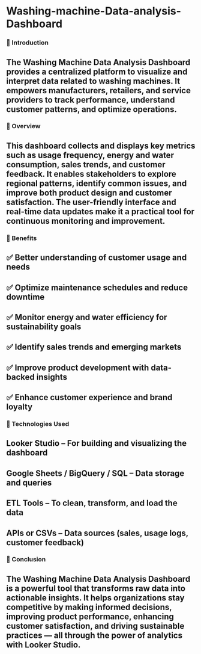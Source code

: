 # Washing-machine-Data-analysis-Dashboard

### 📌 Introduction
## The Washing Machine Data Analysis Dashboard provides a centralized platform to visualize and interpret data related to washing machines. It empowers manufacturers, retailers, and service providers to track performance, understand customer patterns, and optimize operations.

### 📌 Overview
## This dashboard collects and displays key metrics such as usage frequency, energy and water consumption, sales trends, and customer feedback. It enables stakeholders to explore regional patterns, identify common issues, and improve both product design and customer satisfaction. The user-friendly interface and real-time data updates make it a practical tool for continuous monitoring and improvement.

### 📌 Benefits
## ✅ Better understanding of customer usage and needs
## ✅ Optimize maintenance schedules and reduce downtime
## ✅ Monitor energy and water efficiency for sustainability goals
## ✅ Identify sales trends and emerging markets
## ✅ Improve product development with data-backed insights
## ✅ Enhance customer experience and brand loyalty

### 📌 Technologies Used
##  Looker Studio – For building and visualizing the dashboard

## Google Sheets / BigQuery / SQL – Data storage and queries

## ETL Tools – To clean, transform, and load the data

## APIs or CSVs – Data sources (sales, usage logs, customer feedback)

### 📌 Conclusion
## The Washing Machine Data Analysis Dashboard is a powerful tool that transforms raw data into actionable insights. It helps organizations stay competitive by making informed decisions, improving product performance, enhancing customer satisfaction, and driving sustainable practices — all through the power of analytics with Looker Studio.
